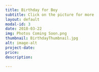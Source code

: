 ```yaml
---
title: Birthday for Boy
subtitle: Click on the picture for more
layout: default
modal-id: 3
date: 2018-03-22
img: Photos Coming Soon.png
thumbnail: BirthdayThumbnail.jpg
alt: image-alt
project-date: 
price:  
description: 

---
```

